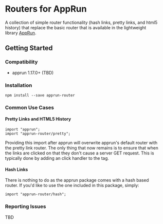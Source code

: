# Routers for AppRun
A collection of simple router functionality (hash links, pretty links, and html5 history) that replace the basic router that is available in the lightweight library [AppRun](https://github.com/yysun/apprun).

## Getting Started

### Compatibility

* apprun 1.17.0+ (TBD)

### Installation
```
npm install --save apprun-router
```

### Common Use Cases

#### Pretty Links and HTML5 History

```
import "apprun";
import "apprun-router/pretty";
```

Providing this import after apprun will overwrite apprun's default router with the pretty link router. The only thing that now remains is to ensure that when the links are clicked on that they don't cause a server GET request. This is typically done by adding an click handler to the <a> tag.

#### Hash Links

There is nothing to do as the apprun package comes with a hash based router. If you'd like to use the one included in this package, simply:
```
import "apprun-router/hash";
```

### Reporting Issues

TBD